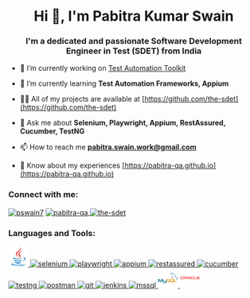 <h1 align="center">Hi 👋, I'm Pabitra Kumar Swain</h1>
<h3 align="center">I'm a dedicated and passionate Software Development Engineer in Test (SDET) from India</h3>

- 🔭 I’m currently working on [Test Automation Toolkit](https://github.com/the-sdet/test-automation-toolkit)

- 🌱 I’m currently learning **Test Automation Frameworks, Appium**

- 👨‍💻 All of my projects are available at [https://github.com/the-sdet](https://github.com/the-sdet)

- 💬 Ask me about **Selenium, Playwright, Appium, RestAssured, Cucumber, TestNG**

- 📫 How to reach me **pabitra.swain.work@gmail.com**

- 📄 Know about my experiences [https://pabitra-qa.github.io](https://pabitra-qa.github.io)

<h3 align="left">Connect with me:</h3>
<p align="left">
    <a href="https://linkedin.com/in/pswain7" target="blank"><img align="center"
            src="https://raw.githubusercontent.com/rahuldkjain/github-profile-readme-generator/master/src/images/icons/Social/linked-in-alt.svg"
            alt="pswain7" height="30" width="40" /></a>
            <a href="https://github.com/pabitra-qa" target="blank"><img align="center" 
                src="https://github.githubassets.com/assets/GitHub-Mark-ea2971cee799.png"
                alt="pabitra-qa" height="40" width="40" />
            </a>
            <a href="https://github.com/the-sdet" target="blank"><img align="center" 
                src="https://github.githubassets.com/assets/GitHub-Mark-ea2971cee799.png"
                alt="the-sdet" height="40" width="40" />
            </a>
</p>

<h3 align="left">Languages and Tools:</h3>
<p align="left">
    <a href="https://www.java.com" target="_blank" rel="noreferrer">
        <img src="https://raw.githubusercontent.com/devicons/devicon/master/icons/java/java-original.svg" alt="java" width="40" height="40" />
    </a>
    <a href="https://www.selenium.dev" target="_blank" rel="noreferrer">
        <img src="https://raw.githubusercontent.com/detain/svg-logos/780f25886640cef088af994181646db2f6b1a3f8/svg/selenium-logo.svg" alt="selenium" width="40" height="40" />
    </a>
    <a href="https://playwright.dev/" target="_blank" rel="noreferrer">
        <img src="https://playwright.dev/img/playwright-logo.svg" alt="playwright" width="50" height="50" />
    </a>
    <a href="https://appium.io/" target="_blank" rel="noreferrer">
        <img src="https://appium.io/docs/en/latest/assets/images/appium-logo-white.png" alt="appium" width="40" height="40" />
    </a>
    <a href="https://rest-assured.io/" target="_blank" rel="noreferrer">
        <img src="https://rest-assured.io/img/logo-transparent.png" alt="restassured" width="40" height="40" />
    </a>
    <a href="https://cucumber.io/" target="_blank" rel="noreferrer">
        <img src="https://iconape.com/wp-content/files/rx/370770/svg/cucumber-logo-icon-png-svg.png" alt="cucumber" width="40" height="40" />
    </a>
    <a href="https://testng.org/" target="_blank" rel="noreferrer">
        <img src="https://static.javatpoint.com/tutorial/testng/images/testng-tutorial.png" alt="testng" width="40" height="40" />
    </a>
    <a href="https://postman.com" target="_blank" rel="noreferrer">
        <img src="https://www.vectorlogo.zone/logos/getpostman/getpostman-icon.svg" alt="postman" width="40" height="40" /> 
    </a>
    <a href="https://git-scm.com/" target="_blank" rel="noreferrer">
        <img src="https://www.vectorlogo.zone/logos/git-scm/git-scm-icon.svg" alt="git" width="40" height="40" />
    </a>
    <a href="https://www.jenkins.io" target="_blank" rel="noreferrer">
        <img src="https://www.vectorlogo.zone/logos/jenkins/jenkins-icon.svg" alt="jenkins" width="40" height="40" />
    </a>
    <a href="https://www.microsoft.com/en-us/sql-server" target="_blank" rel="noreferrer">
        <img src="https://www.svgrepo.com/show/303229/microsoft-sql-server-logo.svg" alt="mssql" width="40" height="40" /> 
    </a>
    <a href="https://www.mysql.com/" target="_blank" rel="noreferrer">
        <img src="https://raw.githubusercontent.com/devicons/devicon/master/icons/mysql/mysql-original-wordmark.svg" alt="mysql" width="40" height="40" /> 
    </a>
    <a href="https://www.oracle.com/" target="_blank" rel="noreferrer">
        <img src="https://raw.githubusercontent.com/devicons/devicon/master/icons/oracle/oracle-original.svg" alt="oracle" width="40" height="40" />
    </a>
</p>
